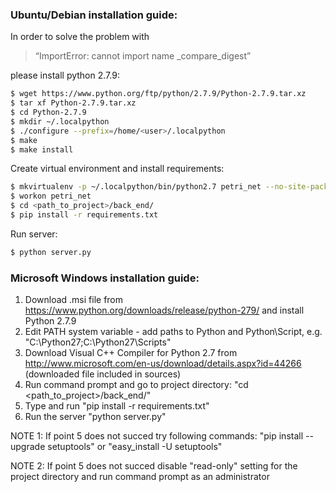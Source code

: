 ﻿### Ubuntu/Debian installation guide:

In order to solve the problem with 
>“ImportError: cannot import name _compare_digest” 

please install python 2.7.9:

```sh
$ wget https://www.python.org/ftp/python/2.7.9/Python-2.7.9.tar.xz
$ tar xf Python-2.7.9.tar.xz
$ cd Python-2.7.9
$ mkdir ~/.localpython
$ ./configure --prefix=/home/<user>/.localpython
$ make
$ make install
```

Create virtual environment and install requirements:

```sh
$ mkvirtualenv -p ~/.localpython/bin/python2.7 petri_net --no-site-packages
$ workon petri_net
$ cd <path_to_project>/back_end/
$ pip install -r requirements.txt
```

Run server:

```sh
$ python server.py
```

### Microsoft Windows installation guide:

1. Download .msi file from https://www.python.org/downloads/release/python-279/ and install Python 2.7.9
2. Edit PATH system variable - add paths to Python and Python\Script, e.g. "C:\Python27;C:\Python27\Scripts"
3. Download Visual C++ Compiler for Python 2.7 from http://www.microsoft.com/en-us/download/details.aspx?id=44266
	(downloaded file included in sources)
4. Run command prompt and go to project directory: "cd <path_to_project>/back_end/"
5. Type and run "pip install -r requirements.txt"
6. Run the server "python server.py"

NOTE 1: If point 5 does not succed try following commands:
	"pip install --upgrade setuptools" or "easy_install -U setuptools"

NOTE 2: If point 5 does not succed disable "read-only" setting for the project directory 
	and run command prompt as an administrator